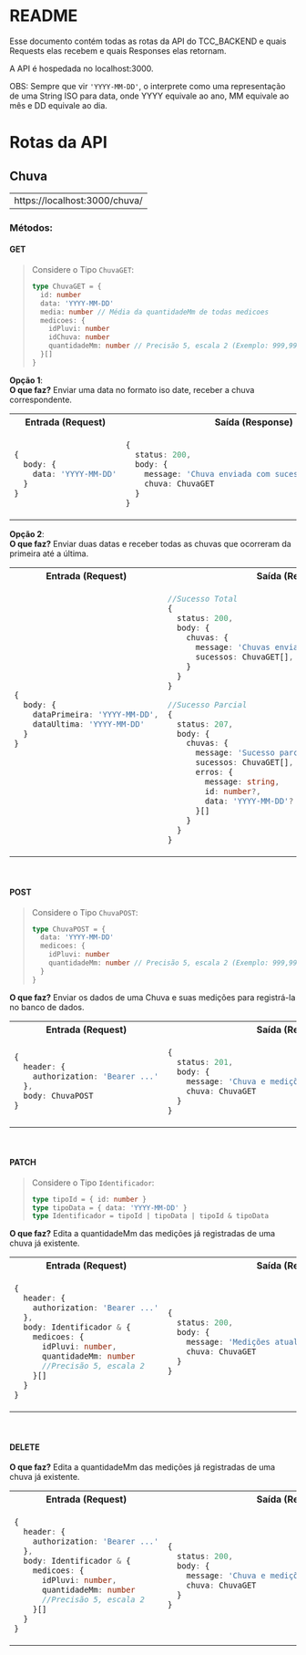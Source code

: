 # README

Esse documento contém todas as rotas da API do TCC_BACKEND e quais Requests elas recebem e quais
Responses elas retornam.

A API é hospedada no localhost:3000.

OBS: Sempre que vir `'YYYY-MM-DD'`, o interprete como uma representação de uma String ISO para data,
onde YYYY equivale ao ano, MM equivale ao mês e DD equivale ao dia.

# Rotas da API

## Chuva

<table><tr><td> https://localhost:3000/chuva/</td></tr></table>

### Métodos:

#### GET

> Considere o Tipo `ChuvaGET`:
>
> ```ts
> type ChuvaGET = {
>   id: number
>   data: 'YYYY-MM-DD'
>   media: number // Média da quantidadeMm de todas medicoes
>   medicoes: {
>     idPluvi: number
>     idChuva: number
>     quantidadeMm: number // Precisão 5, escala 2 (Exemplo: 999,99)
>   }[]
> }
> ```

**Opção 1**: <br/> **O que faz?** Enviar uma data no formato iso date, receber a chuva
correspondente.

<table>
<tr>
<th>Entrada (Request)</th> <th>Saída (Response)</th>
</tr>
<tr>
<td>

```typescript
{
  body: {
    data: 'YYYY-MM-DD'
  }
}
```

</td><td>

```typescript
{
  status: 200,
  body: {
    message: 'Chuva enviada com sucesso.',             
    chuva: ChuvaGET         
  }
}
```

</td>
</tr>
</table>

**Opção 2**: <br/> **O que faz?** Enviar duas datas e receber todas as chuvas que ocorreram da
primeira até a última.

<table>
<tr>
<th>Entrada (Request)</th> <th>Saída (Response)</th>
</tr>
<tr>
<td>

```typescript
{
  body: {
    dataPrimeira: 'YYYY-MM-DD',
    dataUltima: 'YYYY-MM-DD'
  }
}
```

</td><td>

```typescript
//Sucesso Total
{
  status: 200,
  body: {
    chuvas: {
      message: 'Chuvas enviadas com sucesso.',
      sucessos: ChuvaGET[],
    }
  }
}

//Sucesso Parcial
{
  status: 207,
  body: {
    chuvas: {
      message: 'Sucesso parcial ao enviar chuvas.',    
      sucessos: ChuvaGET[],
      erros: {
        message: string,
        id: number?,
        data: 'YYYY-MM-DD'?
      }[]
    }
  }
}
```

</td>
</tr>
</table>

<br/>

#### POST

> Considere o Tipo `ChuvaPOST`:
>
> ```ts
> type ChuvaPOST = {
>   data: 'YYYY-MM-DD'
>   medicoes: {
>     idPluvi: number
>     quantidadeMm: number // Precisão 5, escala 2 (Exemplo: 999,99)
>   }
> }
> ```

**O que faz?** Enviar os dados de uma Chuva e suas medições para registrá-la no banco de dados.

<table>
<tr>
<th>Entrada (Request)</th> <th>Saída (Response)</th>
</tr>
<tr>
<td>

```typescript
{
  header: {
    authorization: 'Bearer ...'
  },
  body: ChuvaPOST
}
```

</td><td>

```typescript
{
  status: 201,
  body: {
    message: 'Chuva e medições inseridas com sucesso.',
    chuva: ChuvaGET         
  }
}
```

</td>
</tr>
</table>

<br/>

#### PATCH

> Considere o Tipo `Identificador`:
>
> ```ts
> type tipoId = { id: number }
> type tipoData = { data: 'YYYY-MM-DD' }
> type Identificador = tipoId | tipoData | tipoId & tipoData
> ```

**O que faz?** Edita a quantidadeMm das medições já registradas de uma chuva já existente.

<table>
<tr>
<th>Entrada (Request)</th> <th>Saída (Response)</th>
</tr>
<tr>
<td>

```typescript
{
  header: {
    authorization: 'Bearer ...'
  },
  body: Identificador & {
    medicoes: {
      idPluvi: number,
      quantidadeMm: number
      //Precisão 5, escala 2
    }[]
  }
}
```

</td><td>

```typescript
{
  status: 200,
  body: {
    message: 'Medições atualizadas com sucesso.'       
    chuva: ChuvaGET         
  }
}
```

</td>
</tr>
</table>

<br/>

#### DELETE

**O que faz?** Edita a quantidadeMm das medições já registradas de uma chuva já existente.

<table>
<tr>
<th>Entrada (Request)</th> <th>Saída (Response)</th>
</tr>
<tr>
<td>

```typescript
{
  header: {
    authorization: 'Bearer ...'
  },
  body: Identificador & {
    medicoes: {
      idPluvi: number,
      quantidadeMm: number
      //Precisão 5, escala 2
    }[]
  }
}
```

</td><td>

```typescript
{
  status: 200,
  body: {
    message: 'Chuva e medições deletadas com sucesso.',
    chuva: ChuvaGET         
  }
}
```

</td>
</tr>
</table>
